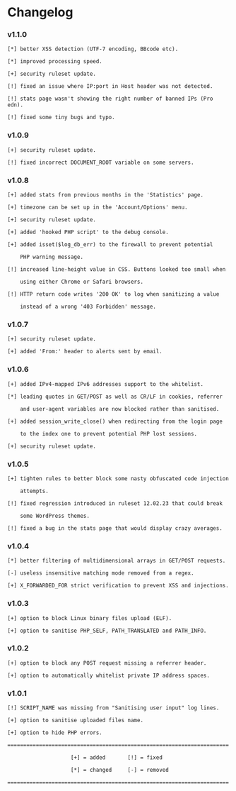 # Changelog #

### v1.1.0 ###

`[*] better XSS detection (UTF-7 encoding, BBcode etc).`

`[*] improved processing speed.`

`[+] security ruleset update.`

`[!] fixed an issue where IP:port in Host header was not detected.`

`[!] stats page wasn't showing the right number of banned IPs (Pro edn).`

`[!] fixed some tiny bugs and typo.`

### v1.0.9 ###

`[+] security ruleset update.`

`[!] fixed incorrect DOCUMENT_ROOT variable on some servers.`

### v1.0.8 ###

`[+] added stats from previous months in the 'Statistics' page.`

`[+] timezone can be set up in the 'Account/Options' menu.`

`[+] security ruleset update.`

`[+] added 'hooked PHP script' to the debug console.`

`[+] added isset($log_db_err) to the firewall to prevent potential`

`    PHP warning message.`

`[!] increased line-height value in CSS. Buttons looked too small when`

`    using either Chrome or Safari browsers.`

`[!] HTTP return code writes '200 OK' to log when sanitizing a value`

`    instead of a wrong '403 Forbidden' message.`

### v1.0.7 ###

`[+] security ruleset update.`

`[+] added 'From:' header to alerts sent by email.`

### v1.0.6 ###

`[+] added IPv4-mapped IPv6 addresses support to the whitelist.`

`[*] leading quotes in GET/POST as well as CR/LF in cookies, referrer`

`    and user-agent variables are now blocked rather than sanitised.`

`[+] added session_write_close() when redirecting from the login page`

`    to the index one to prevent potential PHP lost sessions.`

`[+] security ruleset update.`

### v1.0.5 ###

`[+] tighten rules to better block some nasty obfuscated code injection`

`    attempts.`

`[!] fixed regression introduced in ruleset 12.02.23 that could break`

`    some WordPress themes.`

`[!] fixed a bug in the stats page that would display crazy averages.`

### v1.0.4 ###

`[*] better filtering of multidimensional arrays in GET/POST requests.`

`[-] useless insensitive matching mode removed from a regex.`

`[+] X_FORWARDED_FOR strict verification to prevent XSS and injections.`

### v1.0.3 ###

`[+] option to block Linux binary files upload (ELF).`

`[+] option to sanitise PHP_SELF, PATH_TRANSLATED and PATH_INFO.`

### v1.0.2 ###

`[+] option to block any POST request missing a referrer header.`

`[+] option to automatically whitelist private IP address spaces.`

### v1.0.1 ###

`[!] SCRIPT_NAME was missing from "Sanitising user input" log lines.`

`[+] option to sanitise uploaded files name.`

`[+] option to hide PHP errors.`

`======================================================================`

`                    [+] = added       [!] = fixed`

`                    [*] = changed     [-] = removed`

`======================================================================`